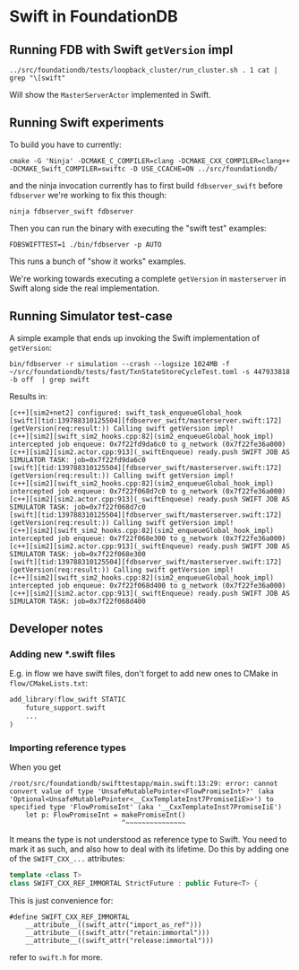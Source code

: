 # Swift in FoundationDB

## Running FDB with Swift `getVersion` impl

```
../src/foundationdb/tests/loopback_cluster/run_cluster.sh . 1 cat | grep "\[swift"
```

Will show the `MasterServerActor` implemented in Swift.

## Running Swift experiments

To build you have to currently:

```
cmake -G 'Ninja' -DCMAKE_C_COMPILER=clang -DCMAKE_CXX_COMPILER=clang++ -DCMAKE_Swift_COMPILER=swiftc -D USE_CCACHE=ON ../src/foundationdb/
```

and the ninja invocation currently has to first build `fdbserver_swift` before `fdbserver` we're working to fix this though:

```
ninja fdbserver_swift fdbserver
```

Then you can run the binary with executing the "swift test" examples:

```
FDBSWIFTTEST=1 ./bin/fdbserver -p AUTO
```

This runs a bunch of "show it works" examples.

We're working towards executing a complete `getVersion` in `masterserver` in Swift along side the real implementation. 

## Running Simulator test-case

A simple example that ends up invoking the Swift implementation of `getVersion`:

```
bin/fdbserver -r simulation --crash --logsize 1024MB -f ~/src/foundationdb/tests/fast/TxnStateStoreCycleTest.toml -s 447933818 -b off  | grep swift
```

Results in:

```
[c++][sim2+net2] configured: swift_task_enqueueGlobal_hook
[swift][tid:139788310125504][fdbserver_swift/masterserver.swift:172](getVersion(req:result:)) Calling swift getVersion impl!
[c++][sim2][swift_sim2_hooks.cpp:82](sim2_enqueueGlobal_hook_impl) intercepted job enqueue: 0x7f22fd9da6c0 to g_network (0x7f22fe36a000)
[c++][sim2][sim2.actor.cpp:913](_swiftEnqueue) ready.push SWIFT JOB AS SIMULATOR TASK: job=0x7f22fd9da6c0
[swift][tid:139788310125504][fdbserver_swift/masterserver.swift:172](getVersion(req:result:)) Calling swift getVersion impl!
[c++][sim2][swift_sim2_hooks.cpp:82](sim2_enqueueGlobal_hook_impl) intercepted job enqueue: 0x7f22f068d7c0 to g_network (0x7f22fe36a000)
[c++][sim2][sim2.actor.cpp:913](_swiftEnqueue) ready.push SWIFT JOB AS SIMULATOR TASK: job=0x7f22f068d7c0
[swift][tid:139788310125504][fdbserver_swift/masterserver.swift:172](getVersion(req:result:)) Calling swift getVersion impl!
[c++][sim2][swift_sim2_hooks.cpp:82](sim2_enqueueGlobal_hook_impl) intercepted job enqueue: 0x7f22f068e300 to g_network (0x7f22fe36a000)
[c++][sim2][sim2.actor.cpp:913](_swiftEnqueue) ready.push SWIFT JOB AS SIMULATOR TASK: job=0x7f22f068e300
[swift][tid:139788310125504][fdbserver_swift/masterserver.swift:172](getVersion(req:result:)) Calling swift getVersion impl!
[c++][sim2][swift_sim2_hooks.cpp:82](sim2_enqueueGlobal_hook_impl) intercepted job enqueue: 0x7f22f068d400 to g_network (0x7f22fe36a000)
[c++][sim2][sim2.actor.cpp:913](_swiftEnqueue) ready.push SWIFT JOB AS SIMULATOR TASK: job=0x7f22f068d400
```


## Developer notes

### Adding new *.swift files

E.g. in flow we have swift files, don't forget to add new ones to CMake in `flow/CMakeLists.txt`:

```asm
add_library(flow_swift STATIC
    future_support.swift
    ...
)
```

### Importing reference types

When you get 

```
/root/src/foundationdb/swifttestapp/main.swift:13:29: error: cannot convert value of type 'UnsafeMutablePointer<FlowPromiseInt>?' (aka 'Optional<UnsafeMutablePointer<__CxxTemplateInst7PromiseIiE>>') to specified type 'FlowPromiseInt' (aka '__CxxTemplateInst7PromiseIiE')
    let p: FlowPromiseInt = makePromiseInt()
                            ^~~~~~~~~~~~~~~~
```

It means the type is not understood as reference type to Swift. You need to mark it as such, and also how to deal with 
its lifetime. Do this by adding one of the `SWIFT_CXX_...` attributes:

```c++ 
template <class T>
class SWIFT_CXX_REF_IMMORTAL StrictFuture : public Future<T> {
```

This is just convenience for:
```
#define SWIFT_CXX_REF_IMMORTAL 
    __attribute__((swift_attr("import_as_ref"))) 
    __attribute__((swift_attr("retain:immortal"))) 
    __attribute__((swift_attr("release:immortal")))
```

refer to `swift.h` for more.
